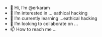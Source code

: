 - 👋 Hi, I’m @erkaram
- 👀 I’m interested in ... eathical hacking
- 🌱 I’m currently learning ...eathical hacking
- 💞️ I’m looking to collaborate on ...
- 📫 How to reach me ...

<!---
karamanju/karamanju is a ✨ special ✨ repository because its `README.md` (this file) appears on your GitHub profile.
You can click the Preview link to take a look at your changes.
--->
